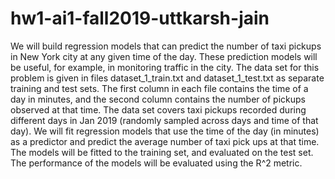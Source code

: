 # hw1-ai1-fall2019-uttkarsh-jain
We will build regression models that can predict the number of taxi pickups in New York city at any given time of the day. 
These prediction models will be useful, for example, in monitoring traffic in the city.
The data set for this problem is given in files dataset_1_train.txt and dataset_1_test.txt as separate training and test sets. 
The first column in each file contains the time of a day in minutes, and the
second column contains the number of pickups observed at that time. 
The data set covers taxi pickups recorded during different days in Jan 2019 (randomly sampled across days and time of that day).
We will fit regression models that use the time of the day (in minutes) as a predictor and predict the average number of taxi pick ups at that time. 
The models will be fitted to the training set, and evaluated on the test set. 
The performance of the models will be evaluated using the R^2 metric.
